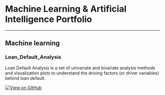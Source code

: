 # Machine Learning & Artificial Intelligence Portfolio
---
## Machine learning

### Loan_Default_Analysis

Loan Default Analysis is a set of univariate and bivariate analysis methods and visualization plots to understand the driving factors (or driver variables) behind loan default.

[![View on GitHub](https://img.shields.io/badge/GitHub-View_on_GitHub-blue?logo=GitHub)](https://github.com/bhogasena/Loan_Default_Analysis)



